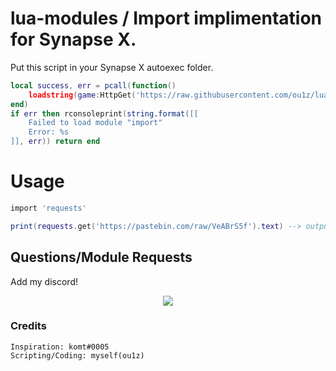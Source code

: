 # lua-modules / Import implimentation for Synapse X.

Put this script in your Synapse X autoexec folder.
```lua
local success, err = pcall(function()
    loadstring(game:HttpGet('https://raw.githubusercontent.com/ou1z/lua-modules/main/import.lua'))()
end)
if err then rconsoleprint(string.format([[
    Failed to load module "import"
    Error: %s
]], err)) return end
```

# Usage

```lua
import 'requests'

print(requests.get('https://pastebin.com/raw/VeABrS5f').text) --> outputs "lua-modules is cool"
```

## Questions/Module Requests
Add my discord!
<p align="center">
  <img src="https://discord.c99.nl/widget/theme-2/775962084613423134.png"/>
</p>

### Credits
```
Inspiration: komt#0005
Scripting/Coding: myself(ou1z)
```
